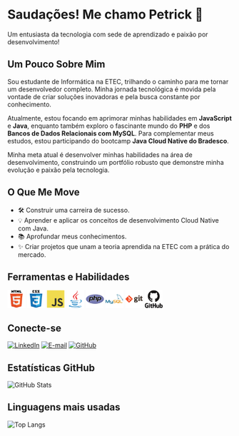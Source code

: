 # Saudações! Me chamo Petrick 🚀

Um entusiasta da tecnologia com sede de aprendizado e paixão por desenvolvimento!

## Um Pouco Sobre Mim
Sou estudante de Informática na ETEC, trilhando o caminho para me tornar um desenvolvedor completo. Minha jornada tecnológica é movida pela vontade de criar soluções inovadoras e pela busca constante por conhecimento.

Atualmente, estou focando em aprimorar minhas habilidades em **JavaScript** e **Java**, enquanto também exploro o fascinante mundo do **PHP** e dos **Bancos de Dados Relacionais com MySQL**. Para complementar meus estudos, estou participando do bootcamp **Java Cloud Native do Bradesco**.

Minha meta atual é desenvolver minhas habilidades na área de desenvolvimento, construindo um portfólio robusto que demonstre minha evolução e paixão pela tecnologia.

## O Que Me Move
- 🛠️ Construir uma carreira de sucesso.
- 💡 Aprender e aplicar os conceitos de desenvolvimento Cloud Native com Java.
- 📚 Aprofundar meus conhecimentos.
- ✨ Criar projetos que unam a teoria aprendida na ETEC com a prática do mercado.

## Ferramentas e Habilidades
<p align="left">
<img src="https://raw.githubusercontent.com/devicons/devicon/master/icons/html5/html5-original-wordmark.svg" alt="html5" width="40" height="40"/>
<img src="https://raw.githubusercontent.com/devicons/devicon/master/icons/css3/css3-original-wordmark.svg" alt="css3" width="40" height="40"/>
<img src="https://raw.githubusercontent.com/devicons/devicon/master/icons/javascript/javascript-original.svg" alt="javascript" width="40" height="40"/>
<img src="https://raw.githubusercontent.com/devicons/devicon/master/icons/java/java-original.svg" alt="java" width="40" height="40"/>
<img src="https://raw.githubusercontent.com/devicons/devicon/master/icons/php/php-original.svg" alt="php" width="40" height="40"/>
<img src="https://raw.githubusercontent.com/devicons/devicon/master/icons/mysql/mysql-original-wordmark.svg" alt="mysql" width="40" height="40"/>
<img src="https://raw.githubusercontent.com/devicons/devicon/master/icons/git/git-original-wordmark.svg" alt="git" width="40" height="40"/>
<img src="https://raw.githubusercontent.com/devicons/devicon/master/icons/github/github-original-wordmark.svg" alt="github" width="40" height="40"/>
</p>

## Conecte-se
[![LinkedIn](https://img.shields.io/badge/linkedin-%230077B5.svg?style=for-the-badge&logo=linkedin&logoColor=white)](https://www.linkedin.com/in/PetrickPreite/)
[![E-mail](https://img.shields.io/badge/-Email-0077B5?style=for-the-badge&logo=microsoft-outlook&logoColor=white)](mailto:petrickpreite@gmail.com)
[![GitHub](https://img.shields.io/badge/GitHub-0077B5?style=for-the-badge&logo=github&logoColor=white)](https://github.com/PkHenri)

## Estatísticas GitHub
![GitHub Stats](https://github-readme-stats.vercel.app/api?username=PkHenri&show_icons=true&theme=radical)

## Linguagens mais usadas
![Top Langs](https://github-readme-stats.vercel.app/api/top-langs/?username=PkHenri&layout=compact&theme=radical)
